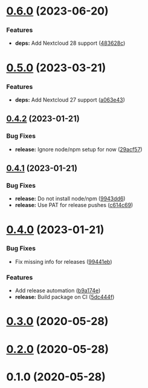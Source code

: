 # [0.6.0](https://github.com/ChristophWurst/unattended_upgrades/compare/v0.5.0...v0.6.0) (2023-06-20)


### Features

* **deps:** Add Nextcloud 28 support ([483628c](https://github.com/ChristophWurst/unattended_upgrades/commit/483628cc7d7e7a7026093b4d8e92aacd46514f0c))



# [0.5.0](https://github.com/ChristophWurst/unattended_upgrades/compare/v0.4.2...v0.5.0) (2023-03-21)


### Features

* **deps:** Add Nextcloud 27 support ([a063e43](https://github.com/ChristophWurst/unattended_upgrades/commit/a063e430b2e5a8fb7291d36ae66da902a8b61700))



## [0.4.2](https://github.com/ChristophWurst/unattended_upgrades/compare/v0.4.1...v0.4.2) (2023-01-21)


### Bug Fixes

* **release:** Ignore node/npm setup for now ([29acf57](https://github.com/ChristophWurst/unattended_upgrades/commit/29acf5794042131c1f3453f4134aa11b5220d73a))



## [0.4.1](https://github.com/ChristophWurst/unattended_upgrades/compare/v0.4.0...v0.4.1) (2023-01-21)


### Bug Fixes

* **release:** Do not install node/npm ([9943dd6](https://github.com/ChristophWurst/unattended_upgrades/commit/9943dd6ffbe2dfde3edffb19cfeb651cbb166079))
* **release:** Use PAT for release pushes ([c614c69](https://github.com/ChristophWurst/unattended_upgrades/commit/c614c6986031e8b16aeb2005e0c16c2baf286f43))



# [0.4.0](https://github.com/ChristophWurst/unattended_upgrades/compare/v0.3.0...v0.4.0) (2023-01-21)


### Bug Fixes

* Fix missing info for releases ([99441eb](https://github.com/ChristophWurst/unattended_upgrades/commit/99441eba1aa7ebeea7aff1f908f0e8279ebd0b07))


### Features

* Add release automation ([b9a174e](https://github.com/ChristophWurst/unattended_upgrades/commit/b9a174e9e49810738a032196bf0abac70c595bd4))
* **release:** Build package on CI ([5dc444f](https://github.com/ChristophWurst/unattended_upgrades/commit/5dc444f04f0ae977e3273c7c7d6a2427da9e5a7b))



# [0.3.0](https://github.com/ChristophWurst/unattended_upgrades/compare/v0.2.0...v0.3.0) (2020-05-28)



# [0.2.0](https://github.com/ChristophWurst/unattended_upgrades/compare/v0.1.0...v0.2.0) (2020-05-28)



# 0.1.0 (2020-05-28)



